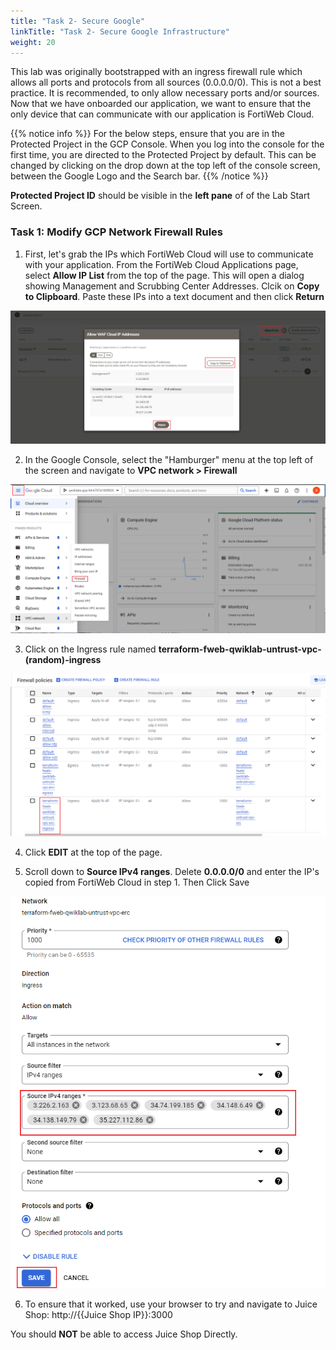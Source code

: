 ```yaml
---
title: "Task 2- Secure Google"
linkTitle: "Task 2- Secure Google Infrastructure"
weight: 20
---
```


This lab was originally bootstrapped with an ingress firewall rule which allows all ports and protocols from all sources (0.0.0.0/0).  This is not a best practice.  It is recommended, to only allow necessary ports and/or sources.  Now that we have onboarded our application, we want to ensure that the only device that can communicate with our application is FortiWeb Cloud.

{{% notice info %}}
For the below steps, ensure that you are in the Protected Project in the GCP Console.  When you log into the console for the first time, you are directed to the Protected Project by default.  This can be changed by clicking on the drop down at the top left of the console screen, between the Google Logo and the Search bar.
{{% /notice %}}

**Protected Project ID** should be visible in the **left pane** of of the Lab Start Screen.

### Task 1: Modify GCP Network Firewall Rules

1. First, let's grab the IPs which FortiWeb Cloud will use to communicate with your application. From the FortiWeb Cloud Applications page, select **Allow IP List** from the top of the page.  This will open a dialog showing Management and Scrubbing Center Addresses.  Clcik on **Copy to Clipboard**.  Paste these IPs into a text document and then click **Return**

![WAF-IP](waf-ip.png)

2. In the Google Console, select the "Hamburger" menu at the top left of the screen and navigate to **VPC network > Firewall**

![Hamburger](hamburger.png)

3. Click on the Ingress rule named **terraform-fweb-qwiklab-untrust-vpc-(random)-ingress**

![G-POL](g-pol.png)

4. Click **EDIT** at the top of the page.

5. Scroll down to **Source IPv4 ranges**.  Delete **0.0.0.0/0** and enter the IP's copied from FortiWeb Cloud in step 1.  Then Click Save

![ED-FW](ed-fw.png)

6. To ensure that it worked, use your browser to try and navigate to Juice Shop: http://{{Juice Shop IP}}:3000

You should **NOT** be able to access Juice Shop Directly.